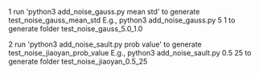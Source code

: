 1 run 'python3 add_noise_gauss.py mean std' to generate test_noise_gauss_mean_std 
  E.g., python3 add_noise_gauss.py 5 1  to generate folder test_noise_gauss_5.0_1.0 

2 run 'python3 add_noise_sault.py prob value' to generate test_noise_jiaoyan_prob_value
  E.g., python3 add_noise_sault.py 0.5 25 to generate folder test_noise_jiaoyan_0.5_25
